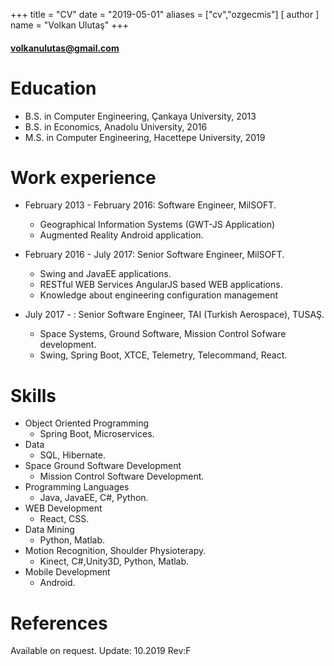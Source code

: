 +++
title = "CV"
date = "2019-05-01"
aliases = ["cv","ozgecmis"]
[ author ]
  name = "Volkan Ulutaş"
+++

#### volkanulutas@gmail.com


Education
======
* B.S. in Computer Engineering, Çankaya University, 2013
* B.S. in Economics, Anadolu University, 2016
* M.S. in Computer Engineering, Hacettepe University, 2019

Work experience
======
* February 2013 - February 2016: Software Engineer, MilSOFT.
  * Geographical Information Systems (GWT-JS Application)
  * Augmented Reality Android application.

* February 2016 - July 2017: Senior Software Engineer, MilSOFT.
  * Swing and JavaEE applications.
  * RESTful WEB Services AngularJS based WEB applications.
  * Knowledge about engineering configuration management
  
* July 2017 - : Senior Software Engineer, TAI (Turkish Aerospace), TUSAŞ.
  * Space Systems, Ground Software, Mission Control Sofware development.
  * Swing, Spring Boot, XTCE, Telemetry, Telecommand, React.
  
Skills
======
* Object Oriented Programming
  * Spring Boot, Microservices.
* Data
  * SQL, Hibernate. 
* Space Ground Software Development
  * Mission Control Software Development.
* Programming Languages
  * Java, JavaEE, C#, Python.
* WEB Development
  * React, CSS.
* Data Mining
  * Python, Matlab.
* Motion Recognition, Shoulder Physioterapy.
  * Kinect, C#,Unity3D, Python, Matlab.
* Mobile Development
  * Android.

References
======
Available on request.
Update: 10.2019 Rev:F

